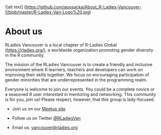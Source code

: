 ![alt text] (https://github.com/aposacka/About_R-Ladies-Vancouver-1/blob/master/R-Ladies-Van-Logo%20.jpg)

# About us

RLadies Vancouver is a local chapter of R-Ladies Global (https://rladies.org/), a worldwide organization promoting gender diversity in the R community.

The mission of the RLadies Vancouver is to create a friendly and inclusive environment where R learners, teachers and developers can work on improving their skills together. We focus on encouraging participation of gender minorities that are underrepresented in the programming realm.

Everyone is welcome to join our events. You could be a complete novice or a seasoned R user interested in mentoring and networking. This community is for you, join us! Please respect, however, that this group is lady-focused.

* Join us on our [Meetup site](https://www.meetup.com/R-Ladies-Vancouver/)  

* Follow us on Twitter [@RLadiesVan](https://twitter.com/RLadiesVan)  

* Email us: vancouver@rladies.org